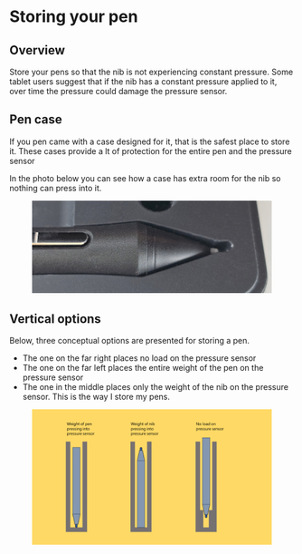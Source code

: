 # Storing your pen

## Overview

Store your pens so that the nib is not experiencing constant pressure. Some tablet users suggest that if the nib has a constant pressure applied to it, over time the pressure could damage the pressure sensor.&#x20;

## Pen case

If you pen came with a case designed for it, that is the safest place to store it. These cases provide a lt of protection for the entire pen and the pressure sensor

In the photo below you can see how a case has extra room for the nib so nothing can press into it.

<figure><img src="../../.gitbook/assets/20240518_065009.jpg" alt=""><figcaption></figcaption></figure>

## Vertical options

Below, three conceptual options are presented for storing a pen.&#x20;

* The one on the far right places no load on the pressure sensor
* The one on the far left places the entire weight of the pen on the pressure sensor
* The one in the middle places only the weight of the nib on the pressure sensor. This is the way I store my pens.&#x20;

<figure><img src="../../.gitbook/assets/Slide_20240518_055130.png" alt=""><figcaption></figcaption></figure>
